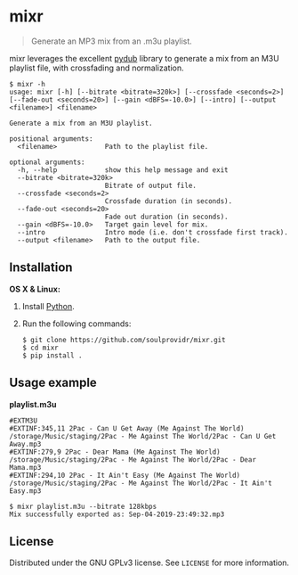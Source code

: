 # mixr
> Generate an MP3 mix from an .m3u playlist.

mixr leverages the excellent [pydub](https://github.com/jiaaro/pydub) library to generate a mix from an M3U playlist file, with crossfading and normalization.

```
$ mixr -h
usage: mixr [-h] [--bitrate <bitrate=320k>] [--crossfade <seconds=2>] [--fade-out <seconds=20>] [--gain <dBFS=-10.0>] [--intro] [--output <filename>] <filename>

Generate a mix from an M3U playlist.

positional arguments:
  <filename>            Path to the playlist file.

optional arguments:
  -h, --help            show this help message and exit
  --bitrate <bitrate=320k>
                        Bitrate of output file.
  --crossfade <seconds=2>
                        Crossfade duration (in seconds).
  --fade-out <seconds=20>
                        Fade out duration (in seconds).
  --gain <dBFS=-10.0>   Target gain level for mix.
  --intro               Intro mode (i.e. don't crossfade first track).
  --output <filename>   Path to the output file.
```

## Installation

**OS X & Linux:**

1. Install [Python](https://www.python.org/downloads/).
2. Run the following commands:

    ```
    $ git clone https://github.com/soulprovidr/mixr.git
    $ cd mixr
    $ pip install .
    ```

## Usage example

**playlist.m3u**
```
#EXTM3U
#EXTINF:345,11 2Pac - Can U Get Away (Me Against The World)
/storage/Music/staging/2Pac - Me Against The World/2Pac - Can U Get Away.mp3
#EXTINF:279,9 2Pac - Dear Mama (Me Against The World)
/storage/Music/staging/2Pac - Me Against The World/2Pac - Dear Mama.mp3
#EXTINF:294,10 2Pac - It Ain't Easy (Me Against The World)
/storage/Music/staging/2Pac - Me Against The World/2Pac - It Ain't Easy.mp3
```

```
$ mixr playlist.m3u --bitrate 128kbps
Mix successfully exported as: Sep-04-2019-23:49:32.mp3
```

## License

Distributed under the GNU GPLv3 license. See ``LICENSE`` for more information.
